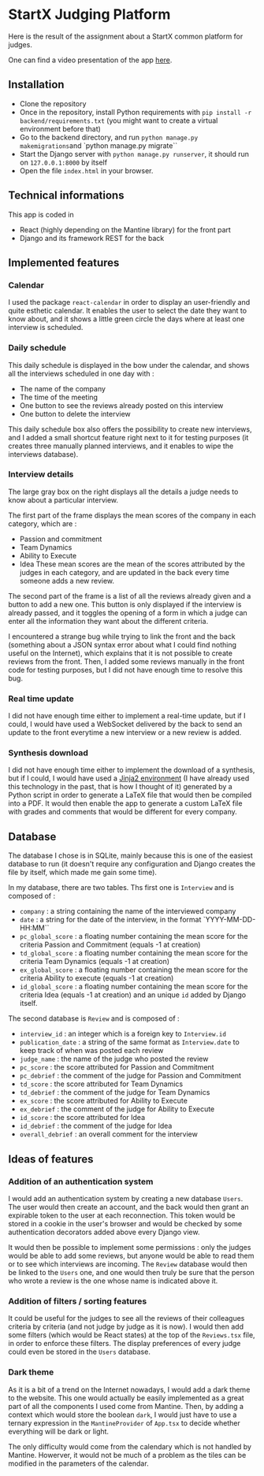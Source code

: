 # StartX Judging Platform

Here is the result of the assignment about a StartX common platform for judges.

One can find a video presentation of the app [here](https://www.loom.com/share/a70dca40555f4ba983fdfcfd9f3891a4?sharedAppSource=personal_library).

## Installation
- Clone the repository
- Once in the repository, install Python requirements with `pip install -r backend/requirements.txt` (you might want to create a virtual environment before that)
- Go to the backend directory, and run `python manage.py makemigrations`and `python manage.py migrate``
- Start the Django server with `python manage.py runserver`, it should run on `127.0.0.1:8000` by itself
- Open the file `index.html` in your browser.

## Technical informations
This app is coded in
- React (highly depending on the Mantine library) for the front part
- Django and its framework REST for the back

## Implemented features
### Calendar
I used the package `react-calendar` in order to display an user-friendly and quite esthetic calendar. It enables the user to select the date they want to know about, and it shows a little green circle the days where at least one interview is scheduled.

### Daily schedule
This daily schedule is displayed in the bow under the calendar, and shows all the interviews scheduled in one day with :
- The name of the company
- The time of the meeting
- One button to see the reviews already posted on this interview
- One button to delete the interview

This daily schedule box also offers the possibility to create new interviews, and I added a small shortcut feature right next to it for testing purposes (it creates three manually planned interviews, and it enables to wipe the interviews database).

### Interview details
The large gray box on the right displays all the details a judge needs to know about a particular interview.

The first part of the frame displays the mean scores of the company in each category, which are :
- Passion and commitment
- Team Dynamics
- Ability to Execute
- Idea
These mean scores are the mean of the scores attributed by the judges in each category, and are updated in the back every time someone adds a new review.

The second part of the frame is a list of all the reviews already given and a button to add a new one. This button is only displayed if the interview is already passed, and it toggles the opening of a form in which a judge can enter all the information they want about the different criteria.

I encountered a strange bug while trying to link the front and the back (something about a JSON syntax error about what I could find nothing useful on the Internet), which explains that it is not possible to create reviews from the front. Then, I added some reviews manually in the front code for testing purposes, but I did not have enough time to resolve this bug.

### Real time update
I did not have enough time either to implement a real-time update, but if I could, I would have used a WebSocket delivered by the back to send an update to the front everytime a new interview or a new review is added.

### Synthesis download
I did not have enough time either to implement the download of a synthesis, but if I could, I would have used a [Jinja2 environment](http://eosrei.net/articles/2015/11/latex-templates-python-and-jinja2-generate-pdfs) (I have already used this technology in the past, that is how I thought of it) generated by a Python script in order to generate a LaTeX file that would then be compiled into a PDF. It would then enable the app to generate a custom LaTeX file with grades and comments that would be different for every company.

## Database
The database I chose is in SQLite, mainly because this is one of the easiest database to run (it doesn't require any configuration and Django creates the file by itself, which made me gain some time).

In my database, there are two tables. Ths first one is `Interview` and is composed of :
- `company` : a string containing the name of the interviewed company
- `date` : a string for the date of the interview, in the format `YYYY-MM-DD-HH:MM``
- `pc_global_score` : a floating number containing the mean score for the criteria Passion and Commitment (equals -1 at creation)
- `td_global_score` : a floating number containing the mean score for the criteria Team Dynamics (equals -1 at creation)
- `ex_global_score` : a floating number containing the mean score for the criteria Ability to execute (equals -1 at creation)
- `id_global_score` : a floating number containing the mean score for the criteria Idea (equals -1 at creation)
and an unique `id` added by Django itself.

The second database is `Review` and is composed of :
- `interview_id` : an integer which is a foreign key to `Interview.id`
- `publication_date` : a string of the same format as `Interview.date` to keep track of when was posted each review
- `judge_name` : the name of the judge who posted the review
- `pc_score` : the score attributed for Passion and Commitment
- `pc_debrief` : the comment of the judge for Passion and Commitment
- `td_score` : the score attributed for Team Dynamics
- `td_debrief` : the comment of the judge for Team Dynamics
- `ex_score` : the score attributed for Ability to Execute
- `ex_debrief` : the comment of the judge for Ability to Execute
- `id_score` : the score attributed for Idea
- `id_debrief` : the comment of the judge for Idea
- `overall_debrief` : an overall comment for the interview

## Ideas of features
### Addition of an authentication system
I would add an authentication system by creating a new database `Users`. The user would then create an account, and the back would then grant an expirable token to the user at each reconnection. This token would be stored in a cookie in the user's browser and would be checked by some authentication decorators added above every Django view.

It would then be possible to implement some permissions : only the judges would be able to add some reviews, but anyone would be able to read them or to see which interviews are incoming. The `Review` database would then be linked to the `Users` one, and one would then truly be sure that the person who wrote a review is the one whose name is indicated above it.

### Addition of filters / sorting features
It could be useful for the judges to see all the reviews of their colleagues criteria by criteria (and not judge by judge as it is now).
I would then add some filters (which would be React states) at the top of the `Reviews.tsx` file, in order to enforce these filters. The display preferences of every judge could even be stored in the `Users` database.

### Dark theme
As it is a bit of a trend on the Internet nowadays, I would add a dark theme to the website. This one would actually be easily implemented as a great part of all the components I used come from Mantine. Then, by adding a context which would store the boolean `dark`, I would just have to use a ternary expression in the `MantineProvider` of `App.tsx` to decide whether everything will be dark or light.

The only difficulty would come from the calendary which is not handled by Mantine. Howerver, it would not be much of a problem as the tiles can be modified in the parameters of the calendar.